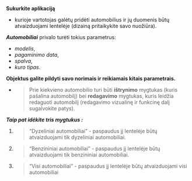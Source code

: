 **Sukurkite aplikaciją**

- kurioje vartotojas galėtų pridėti automobilius ir jų duomenis būtų
  atvaizduojami lentelėje (dizainą pritaikykite savo nuožiūra).

**_Automobiliai_** privalo turėti tokius parametrus:

- _modelis_,
- _pagaminimo data_,
- _spalva_,
- _kuro tipas_.

**Objektus galite pildyti savo norimais ir reikiamais kitais parametrais.**

- > Prie kiekvieno automobilio turi būti **ištrynimo** mygtukas (kuris pašalina automobilį) bei
  > **redagavimo** mygtukas, kuris leidžia redaguoti automobilį (redagavimo vizualinę ir funkcinę dalį
  > sugalvokite patys).

**_Taip pat idėkite tris mygtukus :_**

1.  > “Dyzeliniai automobiliai” - paspaudus jį lentelėje būtų atvaizduojami tik dyzeliniai automobiliai.
2.  > “Benzininiai automobiliai” - paspaudus jį lentelėje būtų atvaizduojami tik benzininiai automobiliai.
3.  > “Visi automobiliai” - paspaudus jį lentelėje būtų atvaizduojami visi automobiliai